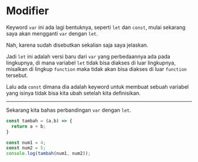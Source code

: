 # Modifier

Keyword ```var``` ini ada lagi bentuknya, seperti ```let``` dan ```const```, mulai sekarang saya akan mengganti ```var``` dengan ```let```.

Nah, karena sudah disebutkan sekalian saja saya jelaskan.

Jadi ```let``` ini adalah versi baru dari ```var``` yang perbedaannya ada pada lingkupnya, di mana variabel ```let``` tidak bisa diakses di luar lingkupnya, misalkan di lingkup ```function``` maka tidak akan bisa diakses di luar ```function``` tersebut.

Lalu ada ```const``` dimana dia adalah keyword untuk membuat sebuah variabel yang isinya tidak bisa kita ubah setelah kita definisikan.

---

Sekarang kita bahas perbandingan ```var``` dengan ```let```.

```js
const tambah = (a,b) => {
  return a + b;
}

const num1 = 4;
const num2 = 5;
console.log(tambah(num1, num2));
```